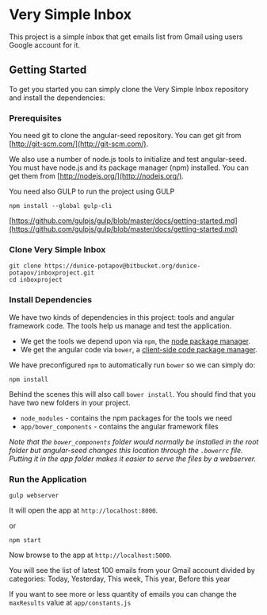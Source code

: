# Very Simple Inbox

This project is a simple inbox that get emails list from Gmail using users Google account for it.

## Getting Started

To get you started you can simply clone the Very Simple Inbox repository and install the dependencies:

### Prerequisites

You need git to clone the angular-seed repository. You can get git from
[http://git-scm.com/](http://git-scm.com/).

We also use a number of node.js tools to initialize and test angular-seed. You must have node.js and
its package manager (npm) installed.  You can get them from [http://nodejs.org/](http://nodejs.org/).

You need also GULP to run the project using GULP

```
npm install --global gulp-cli
```
[https://github.com/gulpjs/gulp/blob/master/docs/getting-started.md](https://github.com/gulpjs/gulp/blob/master/docs/getting-started.md)

### Clone Very Simple Inbox

```
git clone https://dunice-potapov@bitbucket.org/dunice-potapov/inboxproject.git
cd inboxproject
```

### Install Dependencies

We have two kinds of dependencies in this project: tools and angular framework code.  The tools help
us manage and test the application.

* We get the tools we depend upon via `npm`, the [node package manager](npm).
* We get the angular code via `bower`, a [client-side code package manager](bower).

We have preconfigured `npm` to automatically run `bower` so we can simply do:

```
npm install
```

Behind the scenes this will also call `bower install`.  You should find that you have two new
folders in your project.

* `node_modules` - contains the npm packages for the tools we need
* `app/bower_components` - contains the angular framework files

*Note that the `bower_components` folder would normally be installed in the root folder but
angular-seed changes this location through the `.bowerrc` file.  Putting it in the app folder makes
it easier to serve the files by a webserver.*

### Run the Application

```
gulp webserver
```

It will open the app at `http://localhost:8000`.

or

```
npm start
```

Now browse to the app at `http://localhost:5000`.

You will see the list of latest 100 emails from your Gmail account divided by categories: Today, Yesterday, This week, This year, Before this year

If you want to see more or less quantity of emails you can change the `maxResults` value at `app/constants.js`